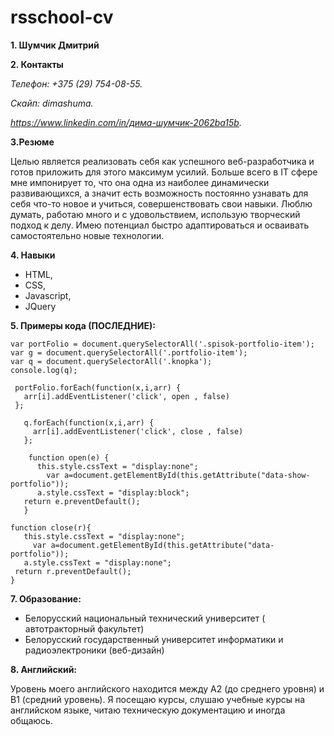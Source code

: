 # rsschool-cv
**1. Шумчик Дмитрий**

**2. Контакты**

  *Телефон: +375 (29) 754-08-55.*

  *Скайп: dimashuma.*

  *https://www.linkedin.com/in/дима-шумчик-2062ba15b.*

**3.Резюме**

 Целью является реализовать себя как успешного веб-разработчика и готов приложить для этого максимум усилий.
 Больше всего в IT сфере мне импонирует то, что она одна из наиболее динамически развивающихся, а значит есть возможность постоянно узнавать для себя 
 что-то новое и учиться, совершенствовать свои навыки. Люблю думать, работаю много и с удовольствием,  использую творческий подход к делу. 
 Имею потенциал быстро адаптироваться и осваивать самостоятельно новые технологии.

**4. Навыки**

 *  HTML, 
 *  CSS,  
 *  Javascript, 
 *  JQuery


**5. Примеры кода (ПОСЛЕДНИЕ):**


 
    var portFolio = document.querySelectorAll('.spisok-portfolio-item');
    var g = document.querySelectorAll('.portfolio-item');
    var q = document.querySelectorAll('.knopka');
    console.log(q);

     portFolio.forEach(function(x,i,arr) {
       arr[i].addEventListener('click', open , false)
     };

       q.forEach(function(x,i,arr) {
         arr[i].addEventListener('click', close , false)
       };

        function open(e) {
          this.style.cssText = "display:none";
            var a=document.getElementById(this.getAttribute("data-show-portfolio"));
          a.style.cssText = "display:block";
       return e.preventDefault();
       }

    function close(r){
       this.style.cssText = "display:none";
         var a=document.getElementById(this.getAttribute("data-portfolio"));
       a.style.cssText = "display:none";
     return r.preventDefault();
    }


 
**7. Образование:**


*  Белорусский национальный технический университет ( автотракторный факультет)
*  Белорусский государственный университет информатики и радиоэлектроники (веб-дизайн)

**8. Английский:**

Уровень моего английского находится между А2 (до среднего уровня) и В1 (средний уровень). Я посещаю курсы, слушаю учебные курсы на английском языке, читаю техническую документацию и иногда общаюсь.

  


